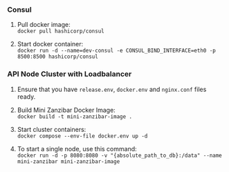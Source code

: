 ### Consul

1. Pull docker image:<br>
```docker pull hashicorp/consul```

2. Start docker container:<br>
```docker run -d --name=dev-consul -e CONSUL_BIND_INTERFACE=eth0 -p 8500:8500 hashicorp/consul```

### API Node Cluster with Loadbalancer

1. Ensure that you have ```release.env```, ```docker.env``` and ```nginx.conf``` files ready.
2. Build Mini Zanzibar Docker Image:<br>
```docker build -t mini-zanzibar-image .```

3. Start cluster containers:<br>
```docker compose --env-file docker.env up -d```

4. To start a single node, use this command:<br>
```docker run -d -p 8080:8080 -v "{absolute_path_to_db}:/data" --name mini-zanzibar mini-zanzibar-image```

